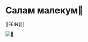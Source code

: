 # Салам малекум👋
||FE!N👅||

![👅](https://github.com/user-attachments/assets/8a362ecd-f2ea-49bc-8cb5-889cc062423c)
